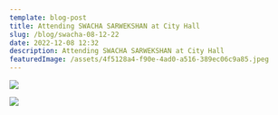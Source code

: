 ```yaml
---
template: blog-post
title: Attending SWACHA SARWEKSHAN at City Hall
slug: /blog/swacha-08-12-22
date: 2022-12-08 12:32
description: Attending SWACHA SARWEKSHAN at City Hall
featuredImage: /assets/4f5128a4-f90e-4ad0-a516-389ec06c9a85.jpeg
---
```

![](/assets/a916d7cb-68aa-428f-b2b9-c5fb0ddfc96c.jpeg)

![](/assets/1d5f2a73-22c0-49fd-ab27-11da9b2481e5.jpeg)